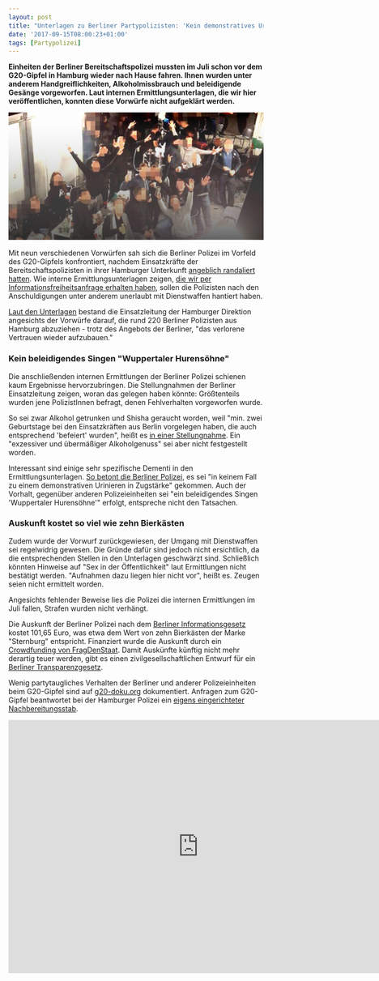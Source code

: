 ```yaml
---
layout: post
title: "Unterlagen zu Berliner Partypolizisten: 'Kein demonstratives Urinieren in Zugstärke'"
date: '2017-09-15T08:00:23+01:00'
tags: [Partypolizei]
---
```

<b>Einheiten der Berliner Bereitschaftspolizei mussten im Juli schon vor dem G20-Gipfel in Hamburg wieder nach Hause fahren. Ihnen wurden unter anderem Handgreiflichkeiten, Alkoholmissbrauch und beleidigende Gesänge vorgeworfen. Laut internen Ermittlungsunterlagen, die wir hier veröffentlichen, konnten diese Vorwürfe nicht aufgeklärt werden.</b>

<img src="https://github.com/okfde/partypolizei/raw/master/assets/partypolizei.jpg">

Mit neun verschiedenen Vorwürfen sah sich die Berliner Polizei im Vorfeld des G20-Gipfels konfrontiert, nachdem Einsatzkräfte der Bereitschaftspolizisten in ihrer Hamburger Unterkunft <a href="https://www.ndr.de/nachrichten/hamburg/Party-Exzess-vor-G20-sorgt-fuer-Polizei-Aerger,polizei4398.html">angeblich randaliert hatten</a>. Wie interne Ermittlungsunterlagen zeigen, <a href="https://fragdenstaat.de/anfrage/ifg-antrag-interne-untersuchung-zu-partypolizisten/#nachricht-75846">die wir per Informationsfreiheitsanfrage erhalten haben</a>, sollen die Polizisten nach den Anschuldigungen unter anderem unerlaubt mit Dienstwaffen hantiert haben. 

<a href="https://fragdenstaat.de/files/foi/75846/partypolizei-einsatzbericht.pdf">Laut den Unterlagen</a> bestand die Einsatzleitung der Hamburger Direktion angesichts der Vorwürfe darauf, die rund 220 Berliner Polizisten aus Hamburg abzuziehen - trotz des Angebots der Berliner, "das verlorene Vertrauen wieder aufzubauen."

<h3>Kein beleidigendes Singen "Wuppertaler Hurensöhne"</h3>

Die anschließenden internen Ermittlungen der Berliner Polizei schienen kaum Ergebnisse hervorzubringen. Die Stellungnahmen der Berliner Einsatzleitung zeigen, woran das gelegen haben könnte: Größtenteils wurden jene PolizistInnen befragt, denen Fehlverhalten vorgeworfen wurde. 

So sei zwar Alkohol getrunken und Shisha geraucht worden, weil "min. zwei Geburtstage bei den Einsatzkräften aus Berlin vorgelegen haben, die auch entsprechend 'befeiert' wurden", heißt es <a href="https://fragdenstaat.de/files/foi/75846/partypolizei-stellungnahme2.pdf">in einer Stellungnahme</a>. Ein "exzessiver und übermäßiger Alkoholgenuss" sei aber nicht festgestellt worden.

Interessant sind einige sehr spezifische Dementi in den Ermittlungsunterlagen. <a href="https://fragdenstaat.de/files/foi/75846/partypolizei-stellungnahme1.pdf">So betont die Berliner Polizei</a>, es sei "in keinem Fall zu einem demonstrativen Urinieren in Zugstärke" gekommen. Auch der Vorhalt, gegenüber anderen Polizeieinheiten sei "ein beleidigendes Singen 'Wuppertaler Hurensöhne'" erfolgt, entspreche nicht den Tatsachen.

<h3>Auskunft kostet so viel wie zehn Bierkästen</h3>

Zudem wurde der Vorwurf zurückgewiesen, der Umgang mit Dienstwaffen sei regelwidrig gewesen. Die Gründe dafür sind jedoch nicht ersichtlich, da die entsprechenden Stellen in den Unterlagen geschwärzt sind. Schließlich könnten Hinweise auf "Sex in der Öffentlichkeit" laut Ermittlungen nicht bestätigt werden. "Aufnahmen dazu liegen hier nicht vor", heißt es. Zeugen seien nicht ermittelt worden. 

Angesichts fehlender Beweise lies die Polizei die internen Ermittlungen im Juli fallen, Strafen wurden nicht verhängt. 

Die Auskunft der Berliner Polizei nach dem <a href="http://gesetze.berlin.de/jportal/?quelle=jlink&query=InfFrG+BE&psml=bsbeprod.psml&max=true&aiz=true">Berliner Informationsgesetz</a> kostet 101,65 Euro, was etwa dem Wert von zehn Bierkästen der Marke "Sternburg" entspricht. Finanziert wurde die Auskunft durch ein <a href="https://okfde.github.io/partypolizei/">Crowdfunding von FragDenStaat</a>. Damit Auskünfte künftig nicht mehr derartig teuer werden, gibt es einen zivilgesellschaftlichen Entwurf für ein <a href="https://berlin.transparenzgesetz.de/">Berliner Transparenzgesetz</a>.

Wenig partytaugliches Verhalten der Berliner und anderer Polizeieinheiten beim G20-Gipfel sind auf <a href="https://g20-doku.org/">g20-doku.org</a> dokumentiert. Anfragen zum G20-Gipfel beantwortet bei der Hamburger Polizei ein <a href="https://fragdenstaat.de/behoerde/polizei-hamburg/">eigens eingerichteter Nachbereitungsstab</a>.

<embed src="https://fragdenstaat.de/files/foi/75846/partypolizei-stellungnahme1.pdf" width="750" height="500" type="application/pdf" />
